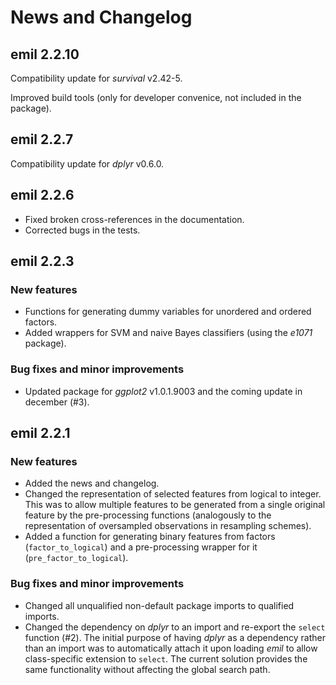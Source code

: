 # News and Changelog

## emil 2.2.10
Compatibility update for *survival* v2.42-5.

Improved build tools (only for developer convenice, not included in the package).

## emil 2.2.7
Compatibility update for *dplyr* v0.6.0.

## emil 2.2.6
* Fixed broken cross-references in the documentation.
* Corrected bugs in the tests.

## emil 2.2.3
### New features
* Functions for generating dummy variables for unordered and ordered factors.
* Added wrappers for SVM and naive Bayes classifiers (using the *e1071* package).

### Bug fixes and minor improvements
* Updated package for *ggplot2* v1.0.1.9003 and the coming update in december (#3).

## emil 2.2.1
### New features
* Added the news and changelog.
* Changed the representation of selected features from logical to integer.
  This was to allow multiple features to be generated from a single original
  feature by the pre-processing functions (analogously to the representation of
  oversampled observations in resampling schemes).
* Added a function for generating binary features from factors 
  (`factor_to_logical`) and a pre-processing wrapper for it
  (`pre_factor_to_logical`).
  
### Bug fixes and minor improvements
* Changed all unqualified non-default package imports to qualified imports.
* Changed the dependency on *dplyr* to an import and re-export the `select` 
  function (#2). The initial purpose of having *dplyr* as a dependency rather
  than an import was to automatically attach it upon loading *emil* to allow
  class-specific extension to `select`. The current solution provides the same
  functionality without affecting the global search path.
